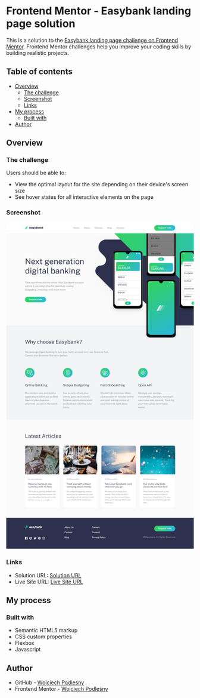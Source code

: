 # Frontend Mentor - Easybank landing page solution

This is a solution to the [Easybank landing page challenge on Frontend Mentor](https://www.frontendmentor.io/challenges/easybank-landing-page-WaUhkoDN). Frontend Mentor challenges help you improve your coding skills by building realistic projects.

## Table of contents

- [Overview](#overview)
  - [The challenge](#the-challenge)
  - [Screenshot](#screenshot)
  - [Links](#links)
- [My process](#my-process)
  - [Built with](#built-with)
- [Author](#author)

## Overview

### The challenge

Users should be able to:

- View the optimal layout for the site depending on their device's screen size
- See hover states for all interactive elements on the page

### Screenshot

![Destop-screenshot](./images/destop-screenshot.png)

### Links

- Solution URL: [Solution URL](https://github.com/Wojciech-Podlesny)
- Live Site URL: [Live Site URL]()

## My process

### Built with

- Semantic HTML5 markup
- CSS custom properties
- Flexbox
- Javascript

## Author

- GitHub - [Wojciech Podleśny](https://github.com/Wojciech-Podlesny)
- Frontend Mentor - [Wojciech Podleśny](https://www.frontendmentor.io/profile/Wojciech-Podlesny)

